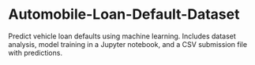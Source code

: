 # Automobile-Loan-Default-Dataset
Predict vehicle loan defaults using machine learning. Includes dataset analysis, model training in a Jupyter notebook, and a CSV submission file with predictions.
